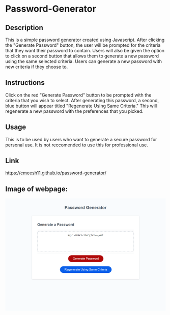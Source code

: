 # Password-Generator

## Description

This is a simple password generator created using Javascript. After clicking the "Generate Password" button, the user will be prompted for the criteria that they want their password to contain. Users will also be given the option to click on a second button that allows them to generate a new password using the same selected criteria. Users can generate a new password with new criteria if they choose to.

## Instructions

Click on the red "Generate Password" button to be prompted with the criteria that you wish to select. After generating this password, a second, blue button will appear titled "Regenerate Using Same Criteria." This will regenerate a new password with the preferences that you picked.

## Usage

This is to be used by users who want to generate a secure password for personal use. It is not reccomended to use this for professional use.

## Link
https://cmeesh11.github.io/password-generator/


## Image of webpage:

![alt text](assets/images/127.0.0.1_5500_Challenges_Password-Generator_index.html.png)